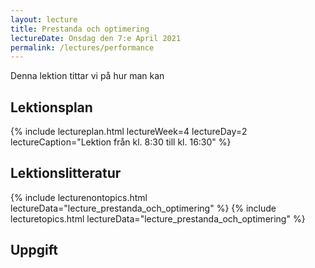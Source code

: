 ```yaml
---
layout: lecture
title: Prestanda och optimering
lectureDate: Onsdag den 7:e April 2021
permalink: /lectures/performance
---
```

Denna lektion tittar vi på hur man kan 

## Lektionsplan

{% include lectureplan.html lectureWeek=4 lectureDay=2 lectureCaption="Lektion från kl. 8:30 till kl. 16:30" %}

## Lektionslitteratur

{% include lecturenontopics.html lectureData="lecture_prestanda_och_optimering" %}
{% include lecturetopics.html lectureData="lecture_prestanda_och_optimering" %}

## Uppgift
